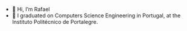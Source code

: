 - 👋 Hi, I’m Rafael
- 🌱 I graduated on Computers Science Engineering in Portugal, at the Instituto Politécnico de Portalegre.

<!---
rifasCabi/rifasCabi is a ✨ special ✨ repository because its `README.md` (this file) appears on your GitHub profile.
You can click the Preview link to take a look at your changes.
--->
